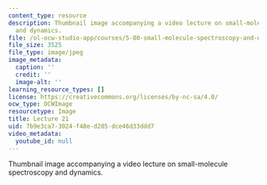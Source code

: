 ```yaml
---
content_type: resource
description: Thumbnail image accompanying a video lecture on small-molecule spectroscopy
  and dynamics.
file: /ol-ocw-studio-app/courses/5-80-small-molecule-spectroscopy-and-dynamics-fall-2008/7b9e3ca73024f48ed285dce46d33ddd7_mit5_80f08lec21_th.jpg
file_size: 3525
file_type: image/jpeg
image_metadata:
  caption: ''
  credit: ''
  image-alt: ''
learning_resource_types: []
license: https://creativecommons.org/licenses/by-nc-sa/4.0/
ocw_type: OCWImage
resourcetype: Image
title: Lecture 21
uid: 7b9e3ca7-3024-f48e-d285-dce46d33ddd7
video_metadata:
  youtube_id: null
---
```

Thumbnail image accompanying a video lecture on small-molecule spectroscopy and dynamics.